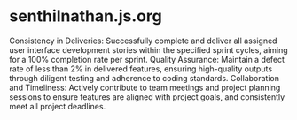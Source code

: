 # senthilnathan.js.org
Consistency in Deliveries: Successfully complete and deliver all assigned user interface development stories within the specified sprint cycles, aiming for a 100% completion rate per sprint.
Quality Assurance: Maintain a defect rate of less than 2% in delivered features, ensuring high-quality outputs through diligent testing and adherence to coding standards.
Collaboration and Timeliness: Actively contribute to team meetings and project planning sessions to ensure features are aligned with project goals, and consistently meet all project deadlines.
